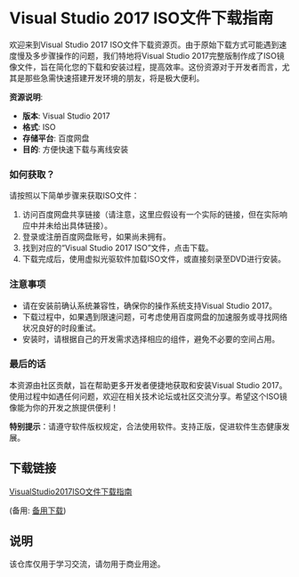 # Visual Studio 2017 ISO文件下载指南

欢迎来到Visual Studio 2017 ISO文件下载资源页。由于原始下载方式可能遇到速度慢及多步骤操作的问题，我们特地将Visual Studio 2017完整版制作成了ISO镜像文件，旨在简化您的下载和安装过程，提高效率。这份资源对于开发者而言，尤其是那些急需快速搭建开发环境的朋友，将是极大便利。

**资源说明**:
- **版本**: Visual Studio 2017
- **格式**: ISO
- **存储平台**: 百度网盘
- **目的**: 方便快速下载与离线安装

### 如何获取？

请按照以下简单步骤来获取ISO文件：
1. 访问百度网盘共享链接（请注意，这里应假设有一个实际的链接，但在实际响应中并未给出具体链接）。
2. 登录或注册百度网盘账号，如果尚未拥有。
3. 找到对应的“Visual Studio 2017 ISO”文件，点击下载。
4. 下载完成后，使用虚拟光驱软件加载ISO文件，或直接刻录至DVD进行安装。

### 注意事项
- 请在安装前确认系统兼容性，确保你的操作系统支持Visual Studio 2017。
- 下载过程中，如果遇到限速问题，可考虑使用百度网盘的加速服务或寻找网络状况良好的时段重试。
- 安装时，请根据自己的开发需求选择相应的组件，避免不必要的空间占用。

### 最后的话
本资源由社区贡献，旨在帮助更多开发者便捷地获取和安装Visual Studio 2017。使用过程中如遇任何问题，欢迎在相关技术论坛或社区交流分享。希望这个ISO镜像能为你的开发之旅提供便利！

**特别提示**：请遵守软件版权规定，合法使用软件。支持正版，促进软件生态健康发展。

## 下载链接
[VisualStudio2017ISO文件下载指南](https://pan.quark.cn/s/55effef403d4) 

(备用: [备用下载](https://pan.baidu.com/s/15EX0EbDA4AOqNYpFUphFvQ?pwd=1234))

## 说明

该仓库仅用于学习交流，请勿用于商业用途。
